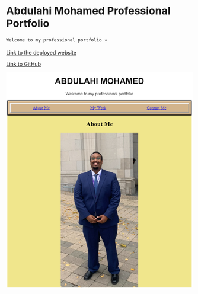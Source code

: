 # Abdulahi Mohamed Professional Portfolio

    Welcome to my professional portfolio ⭐

[Link to the deployed website](https://a293moha.github.io/Abdulahi-Mohamed-Professional-Portfolio/)

[Link to GitHub](https://github.com/a293moha) 

![Image of deplyed website](./assets/css/image3.png)
